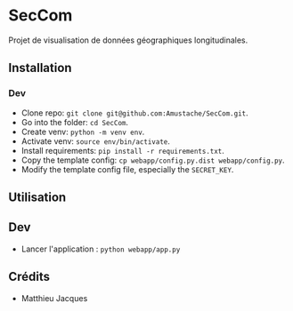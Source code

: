 # SecCom

Projet de visualisation de données géographiques longitudinales.

## Installation

### Dev

- Clone repo: `git clone git@github.com:Amustache/SecCom.git`.
- Go into the folder: `cd SecCom`.
- Create venv: `python -m venv env`.
- Activate venv: `source env/bin/activate`.
- Install requirements: `pip install -r requirements.txt`.
- Copy the template config: `cp webapp/config.py.dist webapp/config.py`.
- Modify the template config file, especially the `SECRET_KEY`.

## Utilisation

## Dev

- Lancer l'application : `python webapp/app.py`

## Crédits

- Matthieu Jacques

